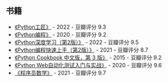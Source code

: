 ## 书籍

- [《Python工匠》](https://book.douban.com/subject/35723705/) - 2022 - 豆瓣评分 9.3
- [《Python编程》](https://book.douban.com/subject/35196328/) - 2020 - 豆瓣评分 9.2
- [《Python深度学习（第2版）》](https://book.douban.com/subject/36078304/) - 2022 - 豆瓣评分 9.5
- [《Python编程快速上手（第2版）》](https://book.douban.com/subject/35387685/) - 2021 - 豆瓣评分 8.7
- [《Python Cookbook 中文版，第 3 版》](https://book.douban.com/subject/26381341/) - 2015 - 豆瓣评分 9.2
- [《Python Web自动化测试入门与实战》](https://book.douban.com/subject/35071315/) - 2020 - 豆瓣评分 9.6
- [《程序员数学》](https://book.douban.com/subject/35689348/) - 2021 - 豆瓣评分 9.7
